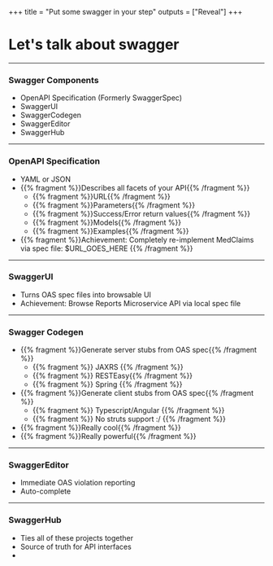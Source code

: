 +++
title = "Put some swagger in your step"
outputs = ["Reveal"]
+++
# Let's talk about swagger

---
### Swagger Components
- OpenAPI Specification (Formerly SwaggerSpec)
- SwaggerUI
- SwaggerCodegen
- SwaggerEditor
- SwaggerHub

---
### OpenAPI Specification
- YAML or JSON
- {{% fragment %}}Describes all facets of your API{{% /fragment %}}
    - {{% fragment %}}URL{{% /fragment %}}
    - {{% fragment %}}Parameters{{% /fragment %}}
    - {{% fragment %}}Success/Error return values{{% /fragment %}}
    - {{% fragment %}}Models{{% /fragment %}}
    - {{% fragment %}}Examples{{% /fragment %}}
- {{% fragment %}}Achievement: Completely re-implement MedClaims via spec file: $URL_GOES_HERE {{% /fragment %}}
    
---
### SwaggerUI
- Turns OAS spec files into browsable UI
- Achievement: Browse Reports Microservice API via local spec file

---
### Swagger Codegen
- {{% fragment %}}Generate server stubs from OAS spec{{% /fragment %}}
    - {{% fragment %}} JAXRS {{% /fragment %}}
    - {{% fragment %}} RESTEasy{{% /fragment %}}
    - {{% fragment %}} Spring {{% /fragment %}}
- {{% fragment %}}Generate client stubs from OAS spec{{% /fragment %}}
    - {{% fragment %}} Typescript/Angular {{% /fragment %}}
    - {{% fragment %}} No struts support :/ {{% /fragment %}}
- {{% fragment %}}Really cool{{% /fragment %}}
- {{% fragment %}}Really powerful{{% /fragment %}}


---
### SwaggerEditor
- Immediate OAS violation reporting
- Auto-complete

---
### SwaggerHub
- Ties all of these projects together
- Source of truth for API interfaces
- 

